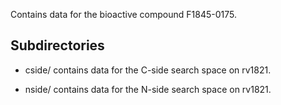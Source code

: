 Contains data for the bioactive compound F1845-0175.

## Subdirectories

- cside/ contains data for the C-side search space on rv1821.

- nside/ contains data for the N-side search space on rv1821.

